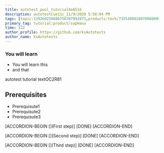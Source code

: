```yaml
---
title: autotest_pool_tutorial4e6516
description: autotestCue11c_11/9/2020 5:58:04 PM
tags: [topic:139269250608756787992873,products:tech/73554900100700000996,tutorial:experience/advanced]
primary_tag: tutorial:product/sapHana
time: 122
author_profile: https://github.com/ksAutotests
author_name: ksAutotests
---
```

### You will learn
- You will learn this
- and that

autotest tutorial textOC2R81

## Prerequisites
- Prerequisute1
- Prerequisute2
- Prerequisute3

[ACCORDION-BEGIN [](First step)]
[DONE]
[ACCORDION-END]

[ACCORDION-BEGIN [](Second step)]
[DONE]
[ACCORDION-END]

[ACCORDION-BEGIN [](Third step)]
[DONE]
[ACCORDION-END]

